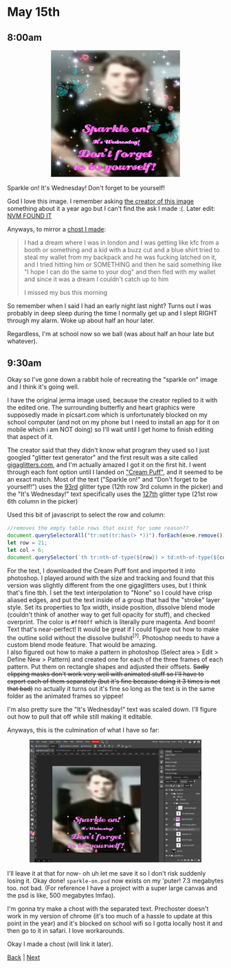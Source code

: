 # May 15th

## 8:00am
<div align="center"><img alt="sparkle on! it's wednesday! don't forget to be yourseelf!" src="./../assets/sparkle-on.gif" width="300px" /></div>

Sparkle on! It's Wednesday! Don't forget to be yourself!

God I love this image. I remember asking [the creator of this image](https://www.tumblr.com/charrfie/688822353932713984/sparkle-on-its-wednesday-dont-forget-to-be) something about it a year ago but I can't find the ask I made :(. Later edit: [NVM FOUND IT](https://charrfie.tumblr.com/post/720137946673676288/yooooo-youre-the-creator-of-the-sparkle-on-gif-i)

Anyways, to mirror a [chost I made](https://cohost.org/Spax/post/5978839-i-had-a-dream-where):

> I had a dream where I was in london and I was getting like kfc from a booth or something and a kid with a buzz cut and a blue shirt tried to steal my wallet from my backpack and he was fucking latched on it, and I tried hitting him or SOMETHING and then he said something like "I hope I can do the same to your dog" and then fled with my wallet and since it was a dream I couldn't catch up to him
> 
> I missed my bus this morning

So remember when I said I had an early night last night? Turns out I was probably in deep sleep during the time I normally get up and I slept RIGHT through my alarm. Woke up about half an hour later.

Regardless, I'm at school now so we ball (was about half an hour late but whatever).

## 9:30am
Okay so I've gone down a rabbit hole of recreating the "sparkle on" image and I think it's going well.

I have the original jerma image used, because the creator replied to it with the edited one. The surrounding butterfly and heart graphics were supposedly made in picsart.com which is unfortunately blocked on my school computer (and not on my phone but I need to install an app for it on mobile which i am NOT doing) so I'll wait until I get home to finish editing that aspect of it.

The creator said that they didn't know what program they used so I just googled "glitter text generator" and the first result was a site called [gigaglitters.com](https://www.gigaglitters.com/glitter.php), and I'm actually amazed I got it on the first hit. I went through each font option until I landed on ["Cream Puff"](https://www.1001fonts.com/creampuff-font.html), and it seemed to be an exact match. Most of the text ("Sparkle on!" and "Don't forget to be yourself!") uses the [93rd](https://www.gigaglitters.com/img/DCglit93.gif) glitter type (12th row 3rd column in the picker) and the "It's Wednesday!" text specifically uses the [127th](https://www.gigaglitters.com/img/DCglit127.gif) glitter type (21st row 6th column in the picker)

Used this bit of javascript to select the row and column:

```js
//removes the empty table rows that exist for some reason??
document.querySelectorAll("tr:not(tr:has(> *))").forEach(e=>e.remove());
let row = 21;
let col = 6;
document.querySelector(`th tr:nth-of-type(${row}) > td:nth-of-type(${col})`);
```

For the text, I downloaded the Cream Puff font and imported it into photoshop. I played around with the size and tracking and found that this version was slightly different from the one gigaglitters uses, but I think that's fine tbh. I set the text interpolation to "None" so I could have crisp aliased edges, and put the text inside of a group that had the "stroke" layer style. Set its properties to 1px width, inside position, dissolve blend mode (couldn't think of another way to get full opacity for stuff), and checked overprint. The color is `#ff00ff` which is literally pure magenta. And boom! Text that's near-perfect! It would be great if I could figure out how to make the outline solid without the dissolve bullshit<sup title="as an aside, &quot;dissolve&quot; sets each pixel to either fully opaque or transparent depending on its opacity before then. If the pixel is fully opaque, it gets fully rendered. If it's fully transparent, it doesn't get rendered. If it's 50% opaque, then it has a 50% chance of rendering fully opaque. If it's 33% opaque, then it has a 33% chance of rendering fully opaque. Yes, there is randomness.">[?]</sup>. Photoshop needs to have a custom blend mode feature. That would be amazing.  
I also figured out how to make a pattern in photoshop (Select area > Edit > Define New > Pattern) and created one for each of the three frames of each pattern. Put them on rectangle shapes and adjusted their offsets. ~~Sadly clipping masks don't work very well with animated stuff so I'll have to export each of them separately (but it's fine because doing it 3 times is not that bad)~~ no actually it turns out it's fine so long as the text is in the same folder as the animated frames so yippee!

I'm also pretty sure the "It's Wednesday!" text was scaled down. I'll figure out how to pull that off while still making it editable.

Anyways, this is the culmination of what I have so far:
<div align="center"><img alt="a screenshot of my photoshop canvas" src="./../assets/sparkle-on-psd-progress.png" width="400px" /></div>

I'll leave it at that for now- oh uh let me save it so I don't risk suddenly losing it. Okay done! `sparkle-on.psd` now exists on my 'puter! 7.3 megabytes too. not bad. (For reference I have a project with a super large canvas and the psd is like, 500 megabytes lmfao).

I'm gonna try make a chost with the separated text. Prechoster doesn't work in my version of chrome (it's too much of a hassle to update at this point in the year) and it's blocked on school wifi so I gotta locally host it and then go to it in safari. I love workarounds.

Okay I made a chost (will link it later).

[Back](./14.md) | [Next](./18.md)
